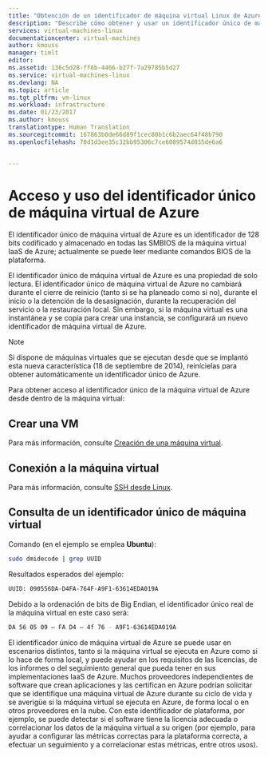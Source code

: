 ```yaml
---
title: "Obtención de un identificador de máquina virtual Linux de Azure | Microsoft Docs"
description: "Describe cómo obtener y usar un identificador único de máquina virtual Linux de Azure."
services: virtual-machines-linux
documentationcenter: virtual-machines
author: kmouss
manager: timlt
editor: 
ms.assetid: 136c5d28-ff6b-4466-b27f-7a29785b5d27
ms.service: virtual-machines-linux
ms.devlang: NA
ms.topic: article
ms.tgt_pltfrm: vm-linux
ms.workload: infrastructure
ms.date: 01/23/2017
ms.author: kmouss
translationtype: Human Translation
ms.sourcegitcommit: 167863b0de66d89f1cec80b1c6b2aec64f48b790
ms.openlocfilehash: 70d1d3ee35c32bb95306c7ce6089574d035de6a6


---
```

# <a name="accessing-and-using-azure-vm-unique-id"></a>Acceso y uso del identificador único de máquina virtual de Azure
El identificador único de máquina virtual de Azure es un identificador de 128 bits codificado y almacenado en todas las SMBIOS de la máquina virtual IaaS de Azure; actualmente se puede leer mediante comandos BIOS de la plataforma.

El identificador único de máquina virtual de Azure es una propiedad de solo lectura. El identificador único de máquina virtual de Azure no cambiará durante el cierre de reinicio (tanto si se ha planeado como si no), durante el inicio o la detención de la desasignación, durante la recuperación del servicio o la restauración local. Sin embargo, si la máquina virtual es una instantánea y se copia para crear una instancia, se configurará un nuevo identificador de máquina virtual de Azure.

> [!NOTE]
> Si dispone de máquinas virtuales que se ejecutan desde que se implantó esta nueva característica (18 de septiembre de 2014), reinícielas para obtener automáticamente un identificador único de Azure.
> 
> 

Para obtener acceso al identificador único de la máquina virtual de Azure desde dentro de la máquina virtual:

## <a name="create-a-vm"></a>Crear una VM
Para más información, consulte [Creación de una máquina virtual](virtual-machines-linux-creation-choices.md?toc=%2fazure%2fvirtual-machines%2flinux%2ftoc.json).

## <a name="connect-to-the-vm"></a>Conexión a la máquina virtual
Para más información, consulte [SSH desde Linux](virtual-machines-linux-mac-create-ssh-keys.md?toc=%2fazure%2fvirtual-machines%2flinux%2ftoc.json).

## <a name="query-vm-unique-id"></a>Consulta de un identificador único de máquina virtual
Comando (en el ejemplo se emplea **Ubuntu**):

```bash
sudo dmidecode | grep UUID
```

Resultados esperados del ejemplo:

```bash
UUID: 090556DA-D4FA-764F-A9F1-63614EDA019A
```

Debido a la ordenación de bits de Big Endian, el identificador único real de la máquina virtual en este caso será:

```bash
DA 56 05 09 – FA D4 – 4f 76 - A9F1-63614EDA019A
```

El identificador único de máquina virtual de Azure se puede usar en escenarios distintos, tanto si la máquina virtual se ejecuta en Azure como si lo hace de forma local, y puede ayudar en los requisitos de las licencias, de los informes o del seguimiento general que pueda tener en sus implementaciones IaaS de Azure. Muchos proveedores independientes de software que crean aplicaciones y las certifican en Azure podrían solicitar que se identifique una máquina virtual de Azure durante su ciclo de vida y se averigüe si la máquina virtual se ejecuta en Azure, de forma local o en otros proveedores en la nube. Con este identificador de plataforma, por ejemplo, se puede detectar si el software tiene la licencia adecuada o correlacionar los datos de la máquina virtual a su origen (por ejemplo, para ayudar a configurar las métricas correctas para la plataforma correcta, a efectuar un seguimiento y a correlacionar estas métricas, entre otros usos).




<!--HONumber=Jan17_HO4-->


